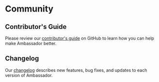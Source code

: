# Community

## Contributor's Guide
Please review our [contributor's guide](https://github.com/datawire/ambassador/blob/master/DEVELOPING.md)
on GitHub to learn how you can help make Ambassador better.

## Changelog
Our [changelog](https://github.com/datawire/ambassador/blob/master/CHANGELOG.md)
describes new features, bug fixes, and updates to each version of Ambassador.